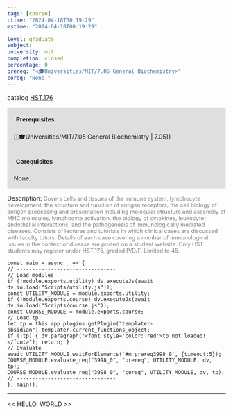 ```yaml
---
tags: [course]
ctime: "2024-04-18T00:19:29"
mstime: "2024-04-18T00:19:29"

level: graduate
subject: 
university: mit
completion: closed
percentage: 0
prereq: "<🎓Universities/MIT/7.05 General Biochemistry>"
coreq: "None."
---
```


catalog [HST.176](http://student.mit.edu/catalog/mHSTa.html#HST.176)

<span style="display: block; padding: 15px; background-color: rgb(100, 100, 100, 0.2);"><font id="m_prereq3998_0" style="display: block; font-family: Arial, sans-serif; font-weight: bold; padding: 5px">Prerequisites</font><br><span id="prereq3998_0">[[🎓Universities/MIT/7.05 General Biochemistry | 7.05]]</span></span>
<span style="display: block; padding: 15px; background-color: rgb(100, 100, 100, 0.2);"><font id="m_coreq3998_0" style="display: block; font-family: Arial, sans-serif; font-weight: bold; padding: 5px">Corequisites</font><br><span id="coreq3998_0">None.</span></span>

<font style="">Description:</font>
<font style="color: grey; font-size: 0.8rem;">Covers cells and tissues of the immune system, lymphocyte development, the structure and function of antigen receptors, the cell biology of antigen processing and presentation including molecular structure and assembly of MHC molecules, lymphocyte activation, the biology of cytokines, leukocyte-endothelial interactions, and the pathogenesis of immunologically mediated diseases. Consists of lectures and tutorials in which clinical cases are discussed with faculty tutors. Details of each case covering a number of immunological issues in the context of disease are posted on a student website. Only HST students may register under HST.175, graded P/D/F. Limited to 45.</font>

```dataviewjs
const main = async _ => {
// --------------------------------
// Load modules
if (!module.exports.utility) dv.executeJs(await dv.io.load("Scripts/utility.js"));
const UTILITY_MODULE = module.exports.utility;
if (!module.exports.course) dv.executeJs(await dv.io.load("Scripts/course.js"));
const COURSE_MODULE = module.exports.course;
// Load tp
let tp = this.app.plugins.getPlugin("templater-obsidian").templater.current_functions_object;
if (!tp) { dv.paragraph("<font style='color: red'>tp not loaded!</font>"); return; }
// Evaluate
await UTILITY_MODULE.waitForElements(`#m_prereq3998_0`, {timeout:5});
COURSE_MODULE.evaluate_req("3998_0", "prereq", UTILITY_MODULE, dv, tp);
COURSE_MODULE.evaluate_req("3998_0", "coreq", UTILITY_MODULE, dv, tp);
// --------------------------------
}; main();
```

---

<< HELLO, WORLD >>
